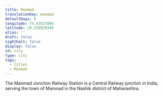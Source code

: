 ```yaml
---
title: Manmad
translationKey: manmad
defaultDays: 0
longitude: 74.43927004
latitude: 20.250828349
alias: ''
draft: false
nighthalt: false
display: false
id: city
type: city
tags:
  - Cities
  - Manmad
---
```

The Manmad Junction Railway Station is a Central Railway junction in India, serving the town of Manmad in the Nashik district of Maharashtra.